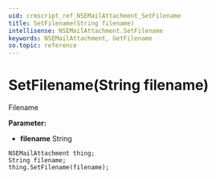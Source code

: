 ```yaml
---
uid: crmscript_ref_NSEMailAttachment_SetFilename
title: SetFilename(String filename)
intellisense: NSEMailAttachment.SetFilename
keywords: NSEMailAttachment, GetFilename
so.topic: reference
---
```


# SetFilename(String filename)

Filename

**Parameter:** 
 - **filename** String

```crmscript
NSEMailAttachment thing;
String filename;
thing.SetFilename(filename);
```

